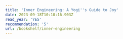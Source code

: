 ```yaml
---
title: 'Inner Engineering: A Yogi''s Guide to Joy'
date: 2023-09-18T10:10:16.903Z
read_year: 'YES'
recommendation: '5'
url: /bookshelf/inner-engineering
---
```


